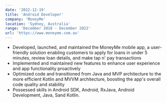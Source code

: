 ```yaml
---
date: '2022-12-19'
title: 'Android Developer'
company: 'MoneyMe'
location: 'Sydney, Australia'
range: 'December 2018 - December 2022'
url: 'https://www.moneyme.com.au'
---
```


- Developed, launched, and maintained the MoneyMe mobile app, a user-friendly solution enabling customers to apply for loans in under 5 minutes, review loan details, and make tap n' pay transactions
- Implemented and maintained new features to enhance user experience and app functionality proactively
- Optimized code and transitioned from Java and MVP architecture to the more efficient Kotlin and MVVM architecture, boosting the app's overall code quality and stability
- Possessed skills in Android SDK, Android, RxJava, Android Development, Java, Sand Kotlin.
